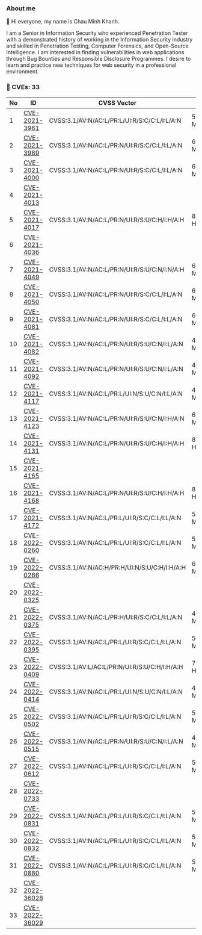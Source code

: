 ### About me
👋 Hi everyone, my name is Chau Minh Khanh.  

I am a Senior in Information Security who experienced Penetration Tester with a demonstrated history of working in the Information Security industry and skilled in Penetration Testing, Computer Forensics, and Open-Source Intelligence. I am interested in finding vulnerabilities in web applications through Bug Bounties and Responsible Disclosure Programmes. I desire to learn and practice new techniques for web security in a professional environment.

### 🔎 CVEs: 33
|No|ID|CVSS Vector|Score|
|---|---|---|---|
|1|[CVE-2021-3961](https://nvd.nist.gov/vuln/detail/CVE-2021-3961)|CVSS:3.1/AV:N/AC:L/PR:L/UI:R/S:C/C:L/I:L/A:N|5.4 MEDIUM|
|2|[CVE-2021-3989](https://nvd.nist.gov/vuln/detail/CVE-2021-3989)|CVSS:3.1/AV:N/AC:L/PR:N/UI:R/S:C/C:L/I:L/A:N|6.1 MEDIUM|
|3|[CVE-2021-4000](https://nvd.nist.gov/vuln/detail/CVE-2021-4000)|CVSS:3.1/AV:N/AC:L/PR:N/UI:R/S:C/C:L/I:L/A:N|6.1 MEDIUM|
|4|[CVE-2021-4013](https://cve.mitre.org/cgi-bin/cvename.cgi?name=CVE-2021-4013)|||
|5|[CVE-2021-4017](https://nvd.nist.gov/vuln/detail/CVE-2021-4017)|CVSS:3.1/AV:N/AC:L/PR:N/UI:R/S:U/C:H/I:H/A:H|8.8 HIGH|
|6|[CVE-2021-4036](https://cve.mitre.org/cgi-bin/cvename.cgi?name=CVE-2021-4036)|||
|7|[CVE-2021-4049](https://nvd.nist.gov/vuln/detail/CVE-2021-4049)|CVSS:3.1/AV:N/AC:L/PR:N/UI:R/S:U/C:N/I:N/A:H|6.5 MEDIUM|
|8|[CVE-2021-4050](https://nvd.nist.gov/vuln/detail/CVE-2021-4050)|CVSS:3.1/AV:N/AC:L/PR:N/UI:R/S:C/C:L/I:L/A:N|6.1 MEDIUM|
|9|[CVE-2021-4081](https://nvd.nist.gov/vuln/detail/CVE-2021-4081)|CVSS:3.1/AV:N/AC:L/PR:N/UI:R/S:C/C:L/I:L/A:N|6.1 MEDIUM|
|10|[CVE-2021-4082](https://nvd.nist.gov/vuln/detail/CVE-2021-4082)|CVSS:3.1/AV:N/AC:L/PR:N/UI:R/S:U/C:N/I:L/A:N|4.3 MEDIUM|
|11|[CVE-2021-4092](https://nvd.nist.gov/vuln/detail/CVE-2021-4092)|CVSS:3.1/AV:N/AC:L/PR:N/UI:R/S:U/C:N/I:L/A:N|4.3 MEDIUM|
|12|[CVE-2021-4117](https://nvd.nist.gov/vuln/detail/CVE-2021-4117)|CVSS:3.1/AV:N/AC:L/PR:L/UI:N/S:U/C:N/I:L/A:N|4.3 MEDIUM|
|13|[CVE-2021-4123](https://nvd.nist.gov/vuln/detail/CVE-2021-4123)|CVSS:3.1/AV:N/AC:L/PR:N/UI:R/S:U/C:N/I:H/A:N|6.5 MEDIUM|
|14|[CVE-2021-4131](https://nvd.nist.gov/vuln/detail/CVE-2021-4131)|CVSS:3.1/AV:N/AC:L/PR:N/UI:R/S:U/C:H/I:H/A:H|8.8 HIGH|
|15|[CVE-2021-4165](https://cve.mitre.org/cgi-bin/cvename.cgi?name=CVE-2021-4165)|||
|16|[CVE-2021-4168](https://nvd.nist.gov/vuln/detail/CVE-2021-4168)|CVSS:3.1/AV:N/AC:L/PR:N/UI:R/S:U/C:H/I:H/A:H|8.8 HIGH|
|17|[CVE-2021-4172](https://nvd.nist.gov/vuln/detail/CVE-2021-4172)|CVSS:3.1/AV:N/AC:L/PR:L/UI:R/S:C/C:L/I:L/A:N|5.4 MEDIUM|
|18|[CVE-2022-0260](https://nvd.nist.gov/vuln/detail/CVE-2022-0260)|CVSS:3.1/AV:N/AC:L/PR:L/UI:R/S:C/C:L/I:L/A:N|5.4 MEDIUM|
|19|[CVE-2022-0266](https://nvd.nist.gov/vuln/detail/CVE-2022-0266)|CVSS:3.1/AV:N/AC:H/PR:H/UI:N/S:U/C:H/I:H/A:H|6.6 MEDIUM|
|20|[CVE-2022-0325](https://cve.mitre.org/cgi-bin/cvename.cgi?name=CVE-2022-0325)|||
|21|[CVE-2022-0375](https://nvd.nist.gov/vuln/detail/CVE-2022-0375)|CVSS:3.1/AV:N/AC:L/PR:H/UI:R/S:C/C:L/I:L/A:N|4.8 MEDIUM|
|22|[CVE-2022-0395](https://nvd.nist.gov/vuln/detail/CVE-2022-0395)|CVSS:3.1/AV:N/AC:L/PR:L/UI:R/S:C/C:L/I:L/A:N|5.4 MEDIUM|
|23|[CVE-2022-0409](https://nvd.nist.gov/vuln/detail/CVE-2022-0409)|CVSS:3.1/AV:L/AC:L/PR:N/UI:R/S:U/C:H/I:H/A:H|7.8 HIGH|
|24|[CVE-2022-0414](https://nvd.nist.gov/vuln/detail/CVE-2022-0414)|CVSS:3.1/AV:N/AC:L/PR:L/UI:N/S:U/C:N/I:L/A:N|4.3 MEDIUM|
|25|[CVE-2022-0502](https://nvd.nist.gov/vuln/detail/CVE-2022-0502)|CVSS:3.1/AV:N/AC:L/PR:L/UI:R/S:C/C:L/I:L/A:N|5.4 MEDIUM|
|26|[CVE-2022-0515](https://nvd.nist.gov/vuln/detail/CVE-2022-0515)|CVSS:3.1/AV:N/AC:L/PR:N/UI:R/S:U/C:N/I:L/A:N|4.3 MEDIUM|
|27|[CVE-2022-0612](https://nvd.nist.gov/vuln/detail/CVE-2022-0612)|CVSS:3.1/AV:N/AC:L/PR:L/UI:R/S:C/C:L/I:L/A:N|5.4 MEDIUM|
|28|[CVE-2022-0733](https://cve.mitre.org/cgi-bin/cvename.cgi?name=CVE-2022-0733)|||
|29|[CVE-2022-0831](https://nvd.nist.gov/vuln/detail/CVE-2022-0831)|CVSS:3.1/AV:N/AC:L/PR:L/UI:R/S:C/C:L/I:L/A:N|5.4 MEDIUM|
|30|[CVE-2022-0832](https://nvd.nist.gov/vuln/detail/CVE-2022-0832)|CVSS:3.1/AV:N/AC:L/PR:L/UI:R/S:C/C:L/I:L/A:N|5.4 MEDIUM|
|31|[CVE-2022-0880](https://nvd.nist.gov/vuln/detail/CVE-2022-0880)|CVSS:3.1/AV:N/AC:L/PR:L/UI:R/S:C/C:L/I:L/A:N|5.4 MEDIUM|
|32|[CVE-2022-36028](https://github.com/bigbluebutton/greenlight/releases/tag/release-2.13.0)|||
|33|[CVE-2022-36029](https://github.com/bigbluebutton/greenlight/releases/tag/release-2.13.0)|||
